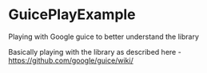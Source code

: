 # GuicePlayExample
Playing with Google guice to better understand the library

Basically playing with the library as described here - https://github.com/google/guice/wiki/
